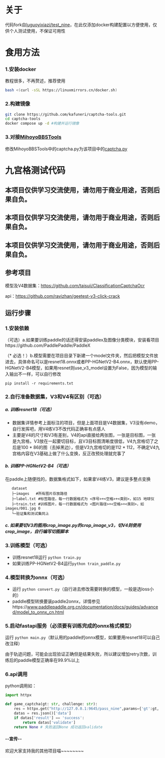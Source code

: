 # 关于
代码fork自[luguoyixiazi/test_nine](https://github.com/luguoyixiazi/test_nine)，在此仅添加docker构建配置以方便使用，仅供个人测试使用，不保证可用性
# 食用方法
### 1.安装docker
教程很多，不再赘述，推荐使用
```bash
bash <(curl -sSL https://linuxmirrors.cn/docker.sh)
```
### 2.构建镜像
```bash
git clone https://github.com/kafuneri/captcha-tools.git 
cd captcha-tools
docker compose up -d #构建并运行镜像
```
### 3.对接[MihoyoBBSTools](https://github.com/Womsxd/MihoyoBBSTools)
修改MihoyoBBSTools中的captcha.py为该项目中的[captcha.py](https://raw.githubusercontent.com/kafuneri/captcha-tools/refs/heads/main/captcha.py)


# 九宫格测试代码

## **本项目仅供学习交流使用，请勿用于商业用途，否则后果自负。**

## **本项目仅供学习交流使用，请勿用于商业用途，否则后果自负。**

## **本项目仅供学习交流使用，请勿用于商业用途，否则后果自负。**

## 参考项目

模型及V4数据集：https://github.com/taisuii/ClassificationCaptchaOcr

api：https://github.com/ravizhan/geetest-v3-click-crack

## 运行步骤

### 1.安装依赖

（可选）a.如果要训练paddle的话还得安装paddlex及图像分类模块，安装看项目https://github.com/PaddlePaddle/PaddleX

（* 必选！）b.模型需要在项目目录下新建一个model文件夹，然后把模型文件放进去，具体命名可以是resnet18.onnx或者PP-HGNetV2-B4.onnx，默认使用PP-HGNetV2-B4模型，如果用resnet则use_v3_model设置为False，因为模型的输入输出不一样，可以自行修改

```
pip install -r requirements.txt
```

### 2.自行准备数据集，V3和V4有区别（可选）

##### a. 训练resnet18（可选）

- 数据集详情参考上面标注的项目，但是上面项目是V4数据集，V3没有demo，自行发挥吧，用V4练V3不改代码正确率有点感人
- 主要是V4的尺寸和V3有差别，V4的api直接给两张图，一张是目标图，一张是九宫格，V3放在一起要切目标，且V3目标图清晰度很低，V4九宫格切了之后是100 * 86的图（去掉黑边），但是V3九宫格切的是112 * 112，不确定V4九宫格内容在V3基础上做了什么变换，反正改预处理就完事了

##### b. 训练PP-HGNetV2-B4（可选）

在paddle上随便找的，数据集格式如下，如果拿V4练V3，建议是多整点变换

```
   dataset
   ├─images   #所有图片存放路径
   ├─label.txt #标签路径，每一行数据格式为 <序号>+<空格>+<类别>，如15 地球仪
   ├─train.txt #训练图片，每一行数据格式为 <图片路径>+<空格>+<类别>，如images/001.jpg 0
   └─验证集和测试集同上
```

##### c. 如果要切V3的图用crop_image.py的crop_image_v3，切V4则使用crop_image，自行编写切图脚本

### 3.训练模型（可选）

- 训练resnet18运行 `python train.py`
- 如果训练PP-HGNetV2-B4运行`python train_paddle.py`

### 4.模型转换为onnx（可选）

- 运行 `python convert.py`（自行进去修改需要转换的模型，一般是选loss小的）
- paddle模型转换要装paddle2onnx，详情参见https://www.paddlepaddle.org.cn/documentation/docs/guides/advanced/model_to_onnx_cn.html

### 5.启动fastapi服务（必须要有训练完成的onnx格式模型）

运行 `python main.py`（默认用的paddle的onnx模型，如果要用resnet18可以自己改注释）

由于轨迹问题，可能会出现验证正确但是结果失败，所以建议增加retry次数，训练后的paddle模型正确率在99.9%以上

### 6.api调用

python调用如：

```python
import httpx

def game_captcha(gt: str, challenge: str):
	res = httpx.get("http://127.0.0.1:9645/pass_nine",params={'gt':gt,'challenge':challenge,'use_v3_model':True},timeout=10)
	datas = res.json()['data']
    if datas['result'] == 'success':
        return datas['validate']
    return None # 失败返回None 成功返回validate
```

#### --宣传--

欢迎大家支持我的其他项目喵~~~~~~~~
